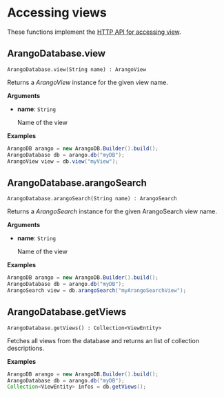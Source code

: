 <!-- don't edit here, it's from https://@github.com/arangodb/arangodb-java-driver.git / docs/Drivers/ -->
# Accessing views

These functions implement the
[HTTP API for accessing view](../../../..//HTTP/Views/Getting.html).

## ArangoDatabase.view

```
ArangoDatabase.view(String name) : ArangoView
```

Returns a _ArangoView_ instance for the given view name.

**Arguments**

- **name**: `String`

  Name of the view

**Examples**

```Java
ArangoDB arango = new ArangoDB.Builder().build();
ArangoDatabase db = arango.db("myDB");
ArangoView view = db.view("myView");
```

## ArangoDatabase.arangoSearch

```
ArangoDatabase.arangoSearch(String name) : ArangoSearch
```

Returns a _ArangoSearch_ instance for the given ArangoSearch view name.

**Arguments**

- **name**: `String`

  Name of the view

**Examples**

```Java
ArangoDB arango = new ArangoDB.Builder().build();
ArangoDatabase db = arango.db("myDB");
ArangoSearch view = db.arangoSearch("myArangoSearchView");
```

## ArangoDatabase.getViews

```
ArangoDatabase.getViews() : Collection<ViewEntity>
```

Fetches all views from the database and returns an list of collection descriptions.

**Examples**

```Java
ArangoDB arango = new ArangoDB.Builder().build();
ArangoDatabase db = arango.db("myDB");
Collection<ViewEntity> infos = db.getViews();
```
